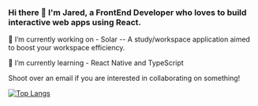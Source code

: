 ### Hi there 👋 I'm Jared, a FrontEnd Developer who loves to build interactive web apps using React.

🔭 I’m currently working on - Solar -- A study/workspace application aimed to boost your workspace efficiency.

🌱 I’m currently learning - React Native and TypeScript 

Shoot over an email if you are interested in collaborating on something!

[![Top Langs](https://github-readme-stats.vercel.app/api/top-langs/?username=jaserino&hide_progress=false&layout=compact&theme=onedark)](https://github.com/anuraghazra/github-readme-stats)

<!--
**jaserino/jaserino** is a ✨ _special_ ✨ repository because its `README.md` (this file) appears on your GitHub profile.

Here are some ideas to get you started:

- 🔭 I’m currently working on ...
- 🌱 I’m currently learning ...
- 👯 I’m looking to collaborate on ...
- 🤔 I’m looking for help with ...
- 💬 Ask me about ...
- 📫 How to reach me: ...
- 😄 Pronouns: ...
- ⚡ Fun fact: ...
-->
